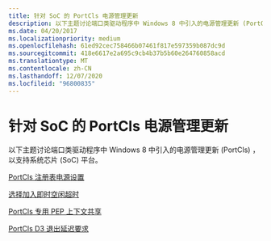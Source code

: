 ```yaml
---
title: 针对 SoC 的 PortCls 电源管理更新
description: 以下主题讨论端口类驱动程序中 Windows 8 中引入的电源管理更新 (PortCls) ，以支持系统芯片 (SoC) 平台。
ms.date: 04/20/2017
ms.localizationpriority: medium
ms.openlocfilehash: 61ed92cec758466b07461f817e597359b087dc9d
ms.sourcegitcommit: 418e6617e2a695c9cb4b37b5b60e264760858acd
ms.translationtype: MT
ms.contentlocale: zh-CN
ms.lasthandoff: 12/07/2020
ms.locfileid: "96800835"
---
```

# <a name="portcls-power-management-updates-for-soc"></a>针对 SoC 的 PortCls 电源管理更新


以下主题讨论端口类驱动程序中 Windows 8 中引入的电源管理更新 (PortCls) ，以支持系统芯片 (SoC) 平台。

[PortCls 注册表电源设置](portcls-registry-power-settings.md)

[选择加入即时空闲超时](immediate-idle-timeout-opt-in.md)

[PortCls 专用 PEP 上下文共享](portcls-private-pep-context-sharing.md)

[PortCls D3 退出延迟要求](portcls-d3-exit-latency-requirement.md)

 

 




